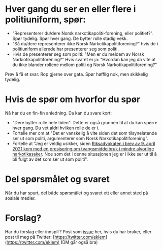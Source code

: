 # Hver gang du ser en eller flere i politiuniform, spør:

* "Representerer du/dere Norsk narkotikapoliti-forening, eller politiet?".
  Spør tydelig. Spør hver gang. De bytter rolle stadig vekk. 
* "Så du/dere representerer ikke Norsk Narkotikapolitiforening?"
  hvis de i politiuniform allerede har presenterer seg som politi.
* Hvis de presenterer seg som politi:
  "Men er du meldem av Norsk Narkiotikapolitiforening?"
  Hvis svaret er ja:
  "Hvordan kan jeg da vite at du ikke blander rollene mellom politi og Norsk Narkotikapolitiforening?"

Prøv å få et svar. Rop gjerne over gata. Spør høfflig nok, men skikkelig tydelig.

# Hvis de spør om hvorfor du spør

Nå har du en fin-fin anledning. Da kan du svare kort: 

* "Dere bytter rolle hele tiden".
  Dette er også grunnen til at du kan spørre hver gang. Du vet aldri hvilken rolle de er i.
* Fortelle mer om at
  "Det er vanskelig å vite siden det som tilsynelatende ser ut som politi, argumenterer som Norsk Narkotikapolitiforening".
* Fortelle at
  "Jeg er veldig usikker, siden [Riksadvokaten i brev av 9. april 2021 kom med en presisering om tvangsmiddelbruk i mindre alvorlige narkotikasaker](https://www.riksadvokaten.no/wp-content/uploads/2022/02/Nasj-rapport-tvangsmiddelbruk-i-mindre-alv-narkotikasaker.pdf). Noe som det i denne situasjonen jeg er i ikke ser ut til å bli fulgt av det som ser ut som politi".


# Del spørsmålet og svaret

Når du har spurt, del både spørsmålet og svaret ett eller annet sted på sosiale medier.

# Forslag?

Har du forslag eller innspill? Post som [issue](https://github.com/eklem/rolleblanding.no/issues/new) her, hvis du har bruker, eller post til meg på Twitter: [https://twitter.com/eklem](https://twitter.com/eklem) (DM går også bra)
